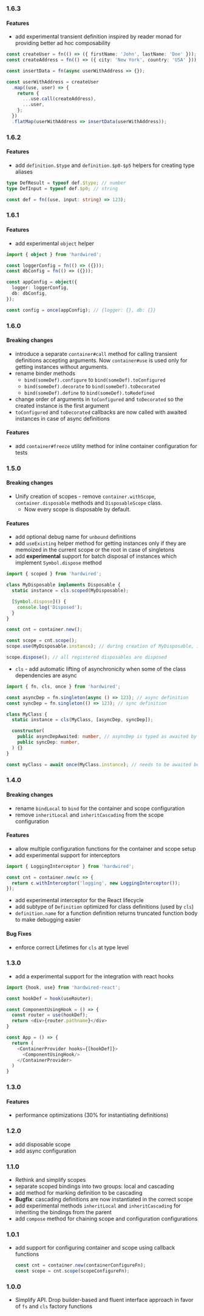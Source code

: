 ### 1.6.3

#### Features

- add experimental transient definition inspired by reader monad for providing better ad hoc composability

```typescript
const createUser = fn(() => ({ firstName: 'John', lastName: 'Doe' }));
const createAddress = fn(() => ({ city: 'New York', country: 'USA' }));

const insertData = fn(async userWithAddress => {});

const userWithAddress = createUser
  .map((use, user) => {
    return {
      ...use.call(createAddress),
      ...user,
    };
  })
  .flatMap(userWithAddress => insertData(userWithAddress));
```

### 1.6.2

#### Features

- add `definition.$type` and `definition.$p0-$p5` helpers for creating type aliases

```typescript
type DefResult = typeof def.$type; // number
type DefInput = typeof def.$p0; // string

const def = fn((use, input: string) => 123);
```

### 1.6.1

#### Features

- add experimental `object` helper

```typescript
import { object } from 'hardwired';

const loggerConfig = fn(() => ({}));
const dbConfig = fn(() => ({}));

const appConfig = object({
  logger: loggerConfig,
  db: dbConfig,
});

const config = once(appConfig); // {logger: {}, db: {}}
```

### 1.6.0

#### Breaking changes

- introduce a separate `container#call` method for calling transient definitions accepting arguments. Now `container#use` is used only for getting instances without arguments.
- rename binder methods
  - `bind(someDef).configure` to `bind(someDef).toConfigured`
  - `bind(someDef).decorate` to `bind(someDef).toDecorated`
  - `bind(someDef).define` to `bind(someDef).toRedefined`
- change order of arguments in `toConfigured` and `toDecorated` so the created instance is the first argument
- `toConfigured` and `toDecorated` callbacks are now called with awaited instances in case of async definitions

#### Features

- add `container#freeze` utility method for inline container configuration for tests

### 1.5.0

#### Breaking changes

- Unify creation of scopes - remove `container.withScope`, `container.disposable` methods and `DisposableScope` class.
  - Now every scope is disposable by default.

#### Features

- add optional debug name for `unbound` definitions
- add `useExisting` helper method for getting instances only if they are memoized in the current scope or the root in case of singletons
- add **experimental** support for batch disposal of instances which implement `Symbol.dispose` method

```typescript
import { scoped } from 'hardwired';

class MyDisposable implements Disposable {
  static instance = cls.scoped(MyDisposable);

  [Symbol.dispose]() {
    console.log('Disposed');
  }
}

const cnt = container.new();

const scope = cnt.scope();
scope.use(MyDisposable.instance); // during creation of MyDisposable, it gets registered in the scope as disposable

scope.dispose(); // all registered disposables are disposed
```

- `cls` - add automatic lifting of asynchronicity when some of the class dependencies are async

```typescript
import { fn, cls, once } from 'hardwired';

const asyncDep = fn.singleton(async () => 123); // async definition
const syncDep = fn.singleton(() => 123); // sync definition

class MyClass {
  static instance = cls(MyClass, [asyncDep, syncDep]);

  constructor(
    public asyncDepAwaited: number, // asyncDep is typed as awaited by the container
    public syncDep: number,
  ) {}
}

const myClass = await once(MyClass.instance); // needs to be awaited because MyClass.instance is async
```

### 1.4.0

#### Breaking changes

- rename `bindLocal` to `bind` for the container and scope configuration
- remove `inheritLocal` and `inheritCascading` from the scope configuration

#### Features

- allow multiple configuration functions for the container and scope setup
- add experimental support for interceptors

```typescript
import { LoggingInterceptor } from 'hardwired';

const cnt = container.new(c => {
  return c.withInterceptor('logging', new LoggingInterceptor());
});
```

- add experimental interceptor for the React lifecycle
- add subtype of `Definition` optimized for class definitions (used by `cls`)
- `definition.name` for a function definition returns truncated function body to make debugging easier

#### Bug Fixes

- enforce correct Lifetimes for `cls` at type level

### 1.3.0

- add a experimental support for the integration with react hooks

```typescript jsx
import {hook, use} from 'hardwired-react';

const hookDef = hook(useRouter);

const ComponentUsingHook = () => {
  const router = use(hookDef);
  return <div>{router.pathname}</div>
}

const App = () => {
  return (
    <ContainerProvider hooks={[hookDef]}>
      <ComponentUsingHook/>
    </ContainerProvider>
  )
}
```

### 1.3.0

#### Features

- performance optimizations (30% for instantiating definitions)

### 1.2.0

- add disposable scope
- add async configuration

### 1.1.0

- Rethink and simplify scopes
- separate scoped bindings into two groups: local and cascading
- add method for marking definition to be cascading
- **Bugfix**: cascading definitions are now instantiated in the correct scope
- add experimental methods `inheritLocal` and `inheritCascading` for inheriting the bindings from the parent
- add `compose` method for chaining scope and configuration configurations

### 1.0.1

- add support for configuring container and scope using callback functions
  ```typescript
  const cnt = container.new(containerConfigureFn);
  const scope = cnt.scope(scopeConfigureFn);
  ```

### 1.0.0

- Simplify API. Drop builder-based and fluent interface approach in favor of `fs` and `cls` factory functions
